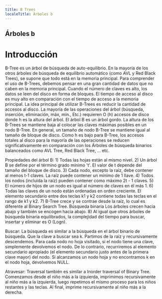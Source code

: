 ```yaml
---
title: B Trees
localeTitle: Árboles b
---
```

## Árboles b

# Introducción

B-Tree es un árbol de búsqueda de auto-equilibrio. En la mayoría de los otros árboles de búsqueda de equilibrio automático (como AVL y Red Black Trees), se supone que todo está en la memoria principal. Para comprender el uso de B-Trees, debemos pensar en una gran cantidad de datos que no caben en la memoria principal. Cuando el número de claves es alto, los datos se leen del disco en forma de bloques. El tiempo de acceso al disco es muy alto en comparación con el tiempo de acceso a la memoria principal. La idea principal de utilizar B-Trees es reducir la cantidad de accesos al disco. La mayoría de las operaciones del árbol (búsqueda, inserción, eliminación, máx, mín., Etc.) requieren O (h) accesos de disco donde h es la altura del árbol. El árbol B es un árbol gordo. La altura de los B-Trees se mantiene baja al colocar las claves máximas posibles en un nodo B-Tree. En general, un tamaño de nodo B-Tree se mantiene igual al tamaño de bloque de disco. Como h es bajo para B-Tree, los accesos totales al disco para la mayoría de las operaciones se reducen significativamente en comparación con los Árboles de búsqueda binarios balanceados como AVL Tree, Red Black Tree, ... etc.

Propiedades del árbol B: 1) Todas las hojas están al mismo nivel. 2) Un árbol B se define por el término grado mínimo 't'. El valor de t depende del tamaño del bloque de disco. 3) Cada nodo, excepto la raíz, debe contener al menos t-1 claves. La raíz puede contener un mínimo de 1 llave. 4) Todos los nodos (incluida la raíz) pueden contener como máximo 2t - 1 claves. 5) El número de hijos de un nodo es igual al número de claves en él más 1. 6) Todas las claves de un nodo están ordenadas en orden creciente. El elemento secundario entre dos teclas k1 y k2 contiene todas las teclas en el rango de k1 y k2. 7) B-Tree crece y se contrae desde la raíz, lo cual es diferente al Binary Search Tree. Búsqueda binaria Los árboles crecen hacia abajo y también se encogen hacia abajo. 8) Al igual que otros árboles de búsqueda binaria equilibrados, la complejidad del tiempo para buscar, insertar y eliminar es O (Logn).

Buscar: La búsqueda es similar a la búsqueda en el árbol binario de búsqueda. Que la clave a buscar sea k. Partimos de la raíz y recursivamente descendemos. Para cada nodo no hoja visitado, si el nodo tiene una clave, simplemente devolvemos el nodo. De lo contrario, recurriremos al elemento secundario apropiado (el elemento secundario justo antes de la primera clave mayor) del nodo. Si alcanzamos un nodo hoja y no encontramos k en el nodo hoja, devolvemos NULL.

Atravesar: Traversal también es similar a Inorder traversal of Binary Tree. Comenzamos desde el niño más a la izquierda, imprimimos recursivamente al niño más a la izquierda, luego repetimos el mismo proceso para los niños restantes y las teclas. Al final, imprime recursivamente al niño más a la derecha.